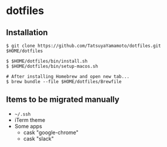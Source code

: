 # dotfiles


## Installation

```
$ git clone https://github.com/TatsuyaYamamoto/dotfiles.git $HOME/dotfiles

$ $HOME/dotfiles/bin/install.sh
$ $HOME/dotfiles/bin/setup-macos.sh

# After installing Homebrew and open new tab...
$ brew bundle --file $HOME/dotfiles/Brewfile
```

## Items to be migrated manually

- `~/.ssh`
- iTerm theme
- Some apps
  - cask "google-chrome"
  - cask "slack"


